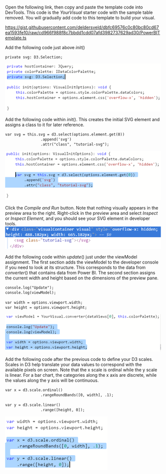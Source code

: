 Open the following link, then copy and paste the template code into DevTools. This code is the *YourVisual* starter code with the sample table removed. You will gradually add code to this template to build your visual.

https://gist.githubusercontent.com/deldersveld/dbfc69576c0c80bc80cd67ea1593fe10/raw/cd966f988f8c7bbdd1cdd07afd3982737629ad30/PowerBITemplate.ts

Add the following code just above *init*()
```
private svg: D3.Selection;
```
![](https://raw.githubusercontent.com/deldersveld/power-bi-training/master/custom-visuals/assets/001.PNG)

Add the following code within *init*(). This creates the initial SVG element and assigns a class to it for later reference.
```
var svg = this.svg = d3.select(options.element.get(0))
                .append('svg')
            	.attr("class", "tutorial-svg");
```
![](https://raw.githubusercontent.com/deldersveld/power-bi-training/master/custom-visuals/assets/002.PNG)

Click the *Compile and Run* button. Note that nothing visually appears in the preview area to the right. Right-click in the preview area and select *Inspect* or *Inspect Element*, and you should see your SVG element in developer tools.
![](https://raw.githubusercontent.com/deldersveld/power-bi-training/master/custom-visuals/assets/003.PNG)

Add the following code within *update*() just under the viewModel assignment. The first section adds the viewModel to the developer console if you need to look at its structure. This corresponds to the data from *converter*() that contains data from Power BI. The second section assigns the current width and height based on the dimensions of the preview pane.
```
console.log("Update");
console.log(viewModel);
            
var width = options.viewport.width;
var height = options.viewport.height;
```
![](https://raw.githubusercontent.com/deldersveld/power-bi-training/master/custom-visuals/assets/004.PNG)

Add the following code after the previous code to define your D3 scales. Scales in D3 help translate your data values to correspond with the available pixels on screen. Note that the x scale is ordinal while the y scale is linear. For a bar chart, the categories along the x axis are discrete, while the values along the y axis will be continuous.
```
var x = d3.scale.ordinal()
                .rangeRoundBands([0, width], .1);
            
var y = d3.scale.linear()
                .range([height, 0]);
```
![](https://raw.githubusercontent.com/deldersveld/power-bi-training/master/custom-visuals/assets/005.PNG)
